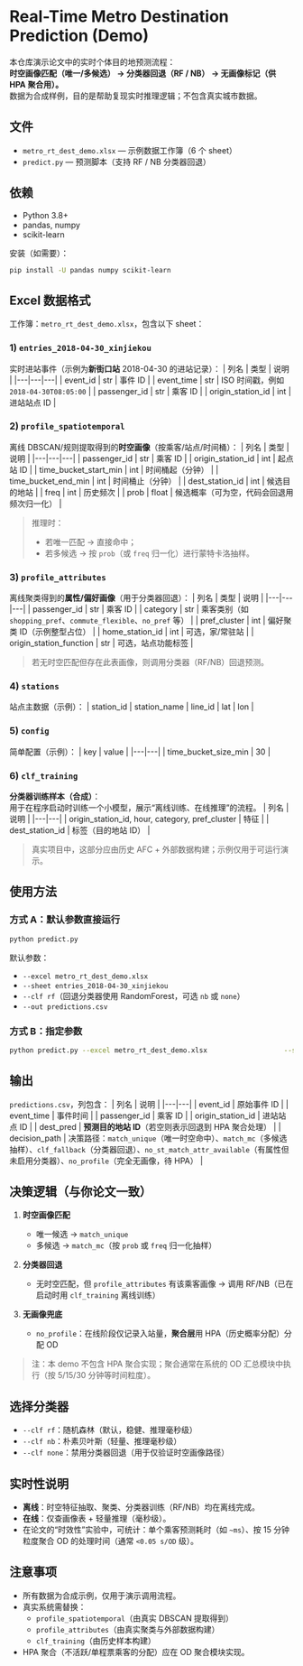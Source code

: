 # Real-Time Metro Destination Prediction (Demo)

本仓库演示论文中的实时个体目的地预测流程：  
**时空画像匹配（唯一/多候选） → 分类器回退（RF / NB） → 无画像标记（供 HPA 聚合用）。**  
数据为合成样例，目的是帮助复现实时推理逻辑；不包含真实城市数据。

## 文件

- `metro_rt_dest_demo.xlsx` — 示例数据工作簿（6 个 sheet）  
- `predict.py` — 预测脚本（支持 RF / NB 分类器回退）

## 依赖

- Python 3.8+
- pandas, numpy
- scikit-learn

安装（如需要）：
```bash
pip install -U pandas numpy scikit-learn
```

## Excel 数据格式

工作簿：`metro_rt_dest_demo.xlsx`，包含以下 sheet：

### 1) `entries_2018-04-30_xinjiekou`
实时进站事件（示例为**新街口站** 2018-04-30 的进站记录）：
| 列名 | 类型 | 说明 |
|---|---|---|
| event_id | str | 事件 ID |
| event_time | str | ISO 时间戳，例如 `2018-04-30T08:05:00` |
| passenger_id | str | 乘客 ID |
| origin_station_id | int | 进站站点 ID |

### 2) `profile_spatiotemporal`
离线 DBSCAN/规则提取得到的**时空画像**（按乘客/站点/时间桶）：
| 列名 | 类型 | 说明 |
|---|---|---|
| passenger_id | str | 乘客 ID |
| origin_station_id | int | 起点站 ID |
| time_bucket_start_min | int | 时间桶起（分钟） |
| time_bucket_end_min | int | 时间桶止（分钟） |
| dest_station_id | int | 候选目的地站 |
| freq | int | 历史频次 |
| prob | float | 候选概率（可为空，代码会回退用频次归一化） |

> 推理时：  
> - 若唯一匹配 → 直接命中；  
> - 若多候选 → 按 `prob`（或 `freq` 归一化）进行蒙特卡洛抽样。

### 3) `profile_attributes`
离线聚类得到的**属性/偏好画像**（用于分类器回退）：
| 列名 | 类型 | 说明 |
|---|---|---|
| passenger_id | str | 乘客 ID |
| category | str | 乘客类别（如 `shopping_pref`、`commute_flexible`、`no_pref` 等） |
| pref_cluster | int | 偏好聚类 ID（示例整型占位） |
| home_station_id | int | 可选，家/常驻站 |
| origin_station_function | str | 可选，站点功能标签 |

> 若无时空匹配但存在此表画像，则调用分类器（RF/NB）回退预测。

### 4) `stations`
站点主数据（示例）：
| station_id | station_name | line_id | lat | lon |

### 5) `config`
简单配置（示例）：
| key | value |
|---|---|
| time_bucket_size_min | 30 |

### 6) `clf_training`
**分类器训练样本（合成）**：  
用于在程序启动时训练一个小模型，展示“离线训练、在线推理”的流程。
| 列名 | 说明 |
|---|---|
| origin_station_id, hour, category, pref_cluster | 特征 |
| dest_station_id | 标签（目的地站 ID） |

> 真实项目中，这部分应由历史 AFC + 外部数据构建；示例仅用于可运行演示。

## 使用方法

### 方式 A：默认参数直接运行
```bash
python predict.py
```
默认参数：
- `--excel metro_rt_dest_demo.xlsx`
- `--sheet entries_2018-04-30_xinjiekou`
- `--clf rf`（回退分类器使用 RandomForest，可选 `nb` 或 `none`）
- `--out predictions.csv`

### 方式 B：指定参数
```bash
python predict.py --excel metro_rt_dest_demo.xlsx                   --sheet entries_2018-04-30_xinjiekou                   --clf nb                   --out preds_nb.csv
```

## 输出

`predictions.csv`，列包含：
| 列名 | 说明 |
|---|---|
| event_id | 原始事件 ID |
| event_time | 事件时间 |
| passenger_id | 乘客 ID |
| origin_station_id | 进站站点 ID |
| dest_pred | **预测目的地站 ID**（若空则表示回退到 HPA 聚合处理） |
| decision_path | 决策路径：`match_unique`（唯一时空命中）、`match_mc`（多候选抽样）、`clf_fallback`（分类器回退）、`no_st_match_attr_available`（有属性但未启用分类器）、`no_profile`（完全无画像，待 HPA） |

## 决策逻辑（与你论文一致）

1. **时空画像匹配**
   - 唯一候选 → `match_unique`
   - 多候选 → `match_mc`（按 `prob` 或 `freq` 归一化抽样）

2. **分类器回退**
   - 无时空匹配，但 `profile_attributes` 有该乘客画像 → 调用 RF/NB（已在启动时用 `clf_training` 离线训练）

3. **无画像兜底**
   - `no_profile`：在线阶段仅记录入站量，**聚合层**用 HPA（历史概率分配）分配 OD

> 注：本 demo 不包含 HPA 聚合实现；聚合通常在系统的 OD 汇总模块中执行（按 5/15/30 分钟等时间粒度）。

## 选择分类器

- `--clf rf`：随机森林（默认，稳健、推理毫秒级）
- `--clf nb`：朴素贝叶斯（轻量、推理毫秒级）
- `--clf none`：禁用分类器回退（用于仅验证时空画像路径）

## 实时性说明

- **离线**：时空特征抽取、聚类、分类器训练（RF/NB）均在离线完成。  
- **在线**：仅查画像表 + 轻量推理（毫秒级）。  
- 在论文的“时效性”实验中，可统计：单个乘客预测耗时（如 `~ms`）、按 15 分钟粒度聚合 OD 的处理时间（通常 `<0.05 s/OD` 级）。

## 注意事项

- 所有数据为合成示例，仅用于演示调用流程。  
- 真实系统需替换：
  - `profile_spatiotemporal`（由真实 DBSCAN 提取得到）
  - `profile_attributes`（由真实聚类与外部数据构建）
  - `clf_training`（由历史样本构建）  
- HPA 聚合（不活跃/单程票乘客的分配）应在 OD 聚合模块实现。
